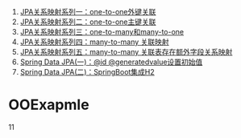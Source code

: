 
1. [JPA关系映射系列一：one-to-one外键关联](https://longfeizheng.github.io/2018/02/28/JPA%E5%85%B3%E7%B3%BB%E6%98%A0%E5%B0%84%E7%B3%BB%E5%88%97%E4%B8%80-one-to-one%E5%A4%96%E9%94%AE%E5%85%B3%E8%81%94/)
2. [JPA关系映射系列二：one-to-one主键关联](https://longfeizheng.github.io/2018/03/01/JPA%E5%85%B3%E7%B3%BB%E6%98%A0%E5%B0%84%E7%B3%BB%E5%88%97%E4%BA%8C-one-to-one%E4%B8%BB%E9%94%AE%E5%85%B3%E8%81%94/)
3. [JPA关系映射系列三：one-to-many和many-to-one](https://longfeizheng.github.io/2018/03/01/JPA%E5%85%B3%E7%B3%BB%E6%98%A0%E5%B0%84%E7%B3%BB%E5%88%97%E4%B8%89-one-to-many%E5%92%8Cmany-to-one/)
4. [JPA关系映射系列四：many-to-many 关联映射](https://longfeizheng.github.io/2018/03/03/JPA%E5%85%B3%E7%B3%BB%E6%98%A0%E5%B0%84%E7%B3%BB%E5%88%97%E5%9B%9B-many-to-many%E5%85%B3%E9%94%AE%E6%98%A0%E5%B0%84/)
5. [JPA关系映射系列五：many-to-many 关联表存在额外字段关系映射](https://longfeizheng.github.io/2018/03/06/JPA%E5%85%B3%E7%B3%BB%E6%98%A0%E5%B0%84%E7%B3%BB%E5%88%97%E4%BA%94-many-to-many-%E5%AD%98%E5%9C%A8%E9%A2%9D%E5%A4%96%E5%AD%97%E6%AE%B5%E5%85%B3%E8%81%94%E6%98%A0%E5%B0%84/)
6. [Spring Data JPA(一)：@id @generatedvalue设置初始值](https://longfeizheng.github.io/2018/03/09/Spring-Data-JPA(%E4%B8%80)-%E8%AE%BE%E7%BD%AE@id-@generatedvalue%E7%9A%84%E5%88%9D%E5%A7%8B%E5%80%BC/)
7. [Spring Data JPA(二)：SpringBoot集成H2](https://longfeizheng.github.io/2018/03/23/Spring-Data-JPA(%E4%BA%8C)-SpringBoot%E9%9B%86%E6%88%90H2/)
# OOExapmle
11